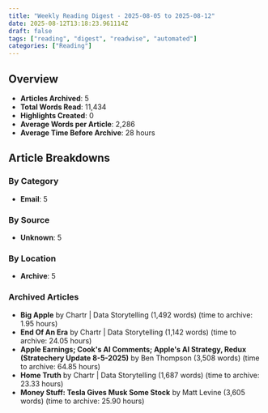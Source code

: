 ```yaml
---
title: "Weekly Reading Digest - 2025-08-05 to 2025-08-12"
date: 2025-08-12T13:18:23.961114Z
draft: false
tags: ["reading", "digest", "readwise", "automated"]
categories: ["Reading"]
---
```

## Overview

- **Articles Archived**: 5
- **Total Words Read**: 11,434
- **Highlights Created**: 0
- **Average Words per Article**: 2,286
- **Average Time Before Archive**: 28 hours

## Article Breakdowns

### By Category

- **Email**: 5

### By Source

- **Unknown**: 5

### By Location

- **Archive**: 5

### Archived Articles

- **Big Apple** by Chartr | Data Storytelling (1,492 words) (time to archive: 1.95 hours)
- **End Of An Era** by Chartr | Data Storytelling (1,142 words) (time to archive: 24.05 hours)
- **Apple Earnings; Cook's AI Comments; Apple's AI Strategy, Redux (Stratechery Update 8-5-2025)** by Ben Thompson (3,508 words) (time to archive: 64.85 hours)
- **Home Truth** by Chartr | Data Storytelling (1,687 words) (time to archive: 23.33 hours)
- **Money Stuff: Tesla Gives Musk Some Stock** by Matt Levine (3,605 words) (time to archive: 25.90 hours)
